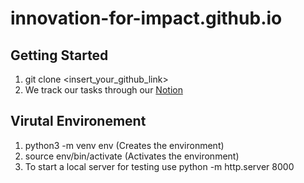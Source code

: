 # innovation-for-impact.github.io

## Getting Started 
1. git clone <insert_your_github_link>
2. We track our tasks through our [Notion](https://www.notion.so/Project-Management-Tasks-Projects-Planning-17705dd9263a80e29ab0f8acaefefcfe?pvs=4)


## Virutal Environement 
1. python3 -m venv env (Creates the environment)
2. source env/bin/activate (Activates the environment)
3. To start a local server for testing use python -m http.server 8000